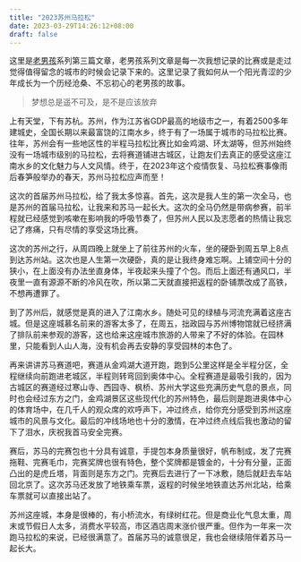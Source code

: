 ```yaml
---
title: "2023苏州马拉松"
date: 2023-03-29T14:26:12+08:00
draft: false
---
```


这里是[老男孩](/oldboy)系列第三篇文章，老男孩系列文章是每一次我想记录的比赛或是走过觉得值得留念的城市的时候会记录下来的。这里记录了我如何从一个阳光青涩的少年成长为一个历经沧桑、不忘初心的老男孩的故事。

> 梦想总是遥不可及，是不是应该放弃

上有天堂，下有苏杭。苏州，作为江苏省GDP最高的地级市之一，有着2500多年建城史，全国长期以来最富饶的江南水乡，终于有了一场属于城市的马拉松比赛。往年，苏州会有一些地区性的半程马拉松比赛比如金鸡湖、环太湖等，但苏州始终没有一场城市级别的马拉松，去将赛道铺进古城区，让跑友们去真正的感受这座江南水乡的文化魅力与人文风情。终于，在2023年这个疫情恢复、马拉松赛事像雨后春笋般举办的春天，苏州马拉松应声而至！

这次的首届苏州马拉松，给了我太多惊喜。首先，这次是我人生的第一次全马，也是苏州的首届马拉松，让我来和苏马一起长大。这次的全马仍然是带病参赛，前半程就已经感觉到咳嗽在影响我的呼吸节奏了，但苏州人民以及志愿者的热情让我忘记了疼痛，只有尽情的享受这场比赛。

这次的苏州之行，从周四晚上就坐上了前往苏州的火车，坐的硬卧到周五早上8点到达苏州站。这次也是人生第一次硬卧，真的是让我终身难忘啊。上铺空间十分的狭小，在上面没有办法坐直身体，半夜起来头撞了个包。而后上面还有通风口，半夜里一直有源源不断的冷风在吹，所以第二天就直接把返程的卧铺票改成了高铁，不想再遭罪了。

到了苏州后，就感觉是真的进入了江南水乡。随处可见的绿植与河流充满着这座古城。但是这座城慕名前来的游客太多了，在周五，拙政园与苏州博物馆就已经挤满了排队前来参观的游客，这也给来这座城市旅游的人带来了不好的体验。在园林里，只能看到人山人海，没有机会再去安静的享受园林的本色了。

再来讲讲苏马赛道吧，赛道从金鸡湖大道开跑，跑到5公里这样是全半程分区，全程继续向前跑进老城区，半程则转弯回到奥体中心。全程赛道是最吸引我的，因为古城区的赛道经过寒山寺、西园寺、枫桥、苏州大学这些充满历史气息的景点，同时也会经过东方之门，金鸡湖景区这些现代化的苏州特色，最后则是跑进奥体中心的体育场中，在几千人的观众席的欢呼声下，冲过终点，给你充分感受到苏州这座城市的风景与文化。最后的冲线场地也十分的激情，在冲过终点线后我也激动的留下了泪水，庆祝我首马安全完赛。

赛后，苏马的完赛包也十分具有诚意，手提包本身质量很好，帆布制成，发了完赛拖鞋、完赛毛巾，完赛奖牌也很有特色，整个奖牌都是镀金的，十分有分量，正面凸出的是虎丘塔，背面则是东方之门。完赛后去进行了一下冰敷，随后就赶去车站回北京了。这次苏马还发放了地铁乘车票，返程的时候坐地铁直达苏州北站，给乘车票就可以直接出站了。

苏州这座城，本身是很棒的，有小桥流水，有绿树红花。但是商业化气息太重，周末或节假日人太多，消费水平较高，市区酒店周末涨价很严重。但作为一年来一次跑马拉松的来说，已经很满意了。首届苏马的诚意很足，我也会继续陪伴着苏马一起长大。